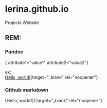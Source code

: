 # lerina.github.io
Projects Website

## REM:

### Pandoc

{ attribute1="value1" attribute2="value2"}

ex:    
[Hello, world!](http://example.com/){target="_blank" rel="noopener"}

### Github markdown
[Hello, world!]{:target="_blank" rel="noopener"}

